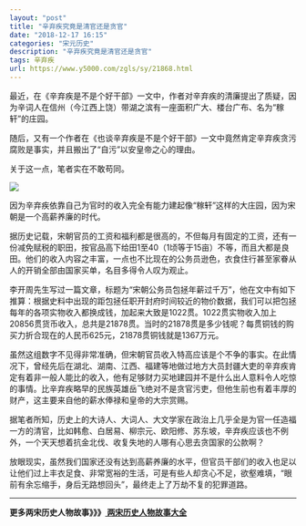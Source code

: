 ```yaml
---
layout: "post"
title: "辛弃疾究竟是清官还是贪官"
date: "2018-12-17 16:15"
categories: "宋元历史"
description: "辛弃疾究竟是清官还是贪官"
tags: 辛弃疾
url: https://www.y5000.com/zgls/sy/21868.html
---
```






最近，在《辛弃疾是不是个好干部》一文中，作者对辛弃疾的清廉提出了质疑，因为辛词人在信州（今江西上饶）带湖之滨有一座面积广大、楼台广布、名为“稼轩”的庄园。

随后，又有一个作者在《也谈辛弃疾是不是个好干部》一文中竟然肯定辛弃疾贪污腐败是事实，并且搬出了“自污”以安皇帝之心的理由。

关于这一点，笔者实在不敢苟同。

![](https://img.y5000.com/uploads/allimg/170525/8-1F5250945032Z.jpg)

因为辛弃疾依靠自己为官时的收入完全有能力建起像“稼轩”这样的大庄园，因为宋朝是一个高薪养廉的时代。

据历史记载，宋朝官员的工资和福利都是很高的，不但每月有固定的工资，还有一份减免赋税的职田，按官品高下给田1至40（1顷等于15亩）不等，而且大都是良田。他们的收入内容之丰富，一点也不比现在的公务员逊色，衣食住行甚至家眷从人的开销全部由国家买单，名目多得令人叹为观止。

李开周先生写过一篇文章，标题为“宋朝公务员包拯年薪过千万”，他在文中有如下推算：根据史料中出现的距包拯任职开封府时间较近的物价数据，我们可以把包拯每年的各项实物收入都换成钱，加起来大致是1022贯。1022贯实物收入加上20856贯货币收入，总共是21878贯。当时的21878贯是多少钱呢？每贯铜钱的购买力折合现在的人民币625元，21878贯铜钱就是1367万元。

虽然这组数字不见得非常准确，但宋朝官员收入特高应该是个不争的事实。在此情况下，曾经先后在湖北、湖南、江西、福建等地做过地方大员封疆大吏的辛弃疾肯定有着非一般人能比的收入，他有足够财力买地建园并不是什么出人意料令人吃惊的事情。比辛弃疾略早的民族英雄岳飞绝对不是贪官污吏，但他生前也有着丰厚的财产，这主要来自他的薪水俸禄和皇帝的大宗赏赐。

据笔者所知，历史上的大诗人、大词人、大文学家在政治上几乎全是为官一任造福一方的清官，比如韩愈、白居易、柳宗元、欧阳修、苏东坡，辛弃疾应该也不例外，一个天天想着抗金北伐、收复失地的人哪有心思去贪国家的公款啊？

放眼现实，虽然我们国家还没有达到高薪养廉的水平，但官员干部们的收入也足以让他们过上丰衣足食、非常宽裕的生活，可是有些人却贪心不足，欲壑难填，“眼前有余忘缩手，身后无路想回头”，最终走上了万劫不复的犯罪道路。

* * *

**更多两宋历史人物故事》》》[ 两宋历史人物故事大全](https://www.y5000.com/zgls/sy/21871.html)**
